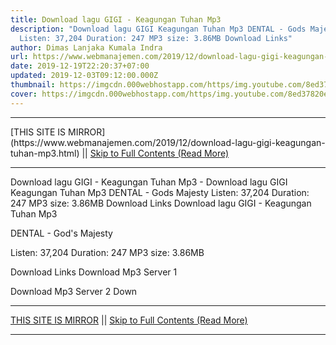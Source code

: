 ```yaml
---
title: Download lagu GIGI - Keagungan Tuhan Mp3
description: "Download lagu GIGI Keagungan Tuhan Mp3 DENTAL - Gods Majesty
  Listen: 37,204 Duration: 247 MP3 size: 3.86MB Download Links"
author: Dimas Lanjaka Kumala Indra
url: https://www.webmanajemen.com/2019/12/download-lagu-gigi-keagungan-tuhan-mp3.html
date: 2019-12-19T22:20:37+07:00
updated: 2019-12-03T09:12:00.000Z
thumbnail: https://imgcdn.000webhostapp.com/https/img.youtube.com/8ed37820e47d6460c2d9984b6e8e5efb.jpeg
cover: https://imgcdn.000webhostapp.com/https/img.youtube.com/8ed37820e47d6460c2d9984b6e8e5efb.jpeg
---
```


<hr/> [THIS SITE IS MIRROR](https://www.webmanajemen.com/2019/12/download-lagu-gigi-keagungan-tuhan-mp3.html) || <a href="https://www.webmanajemen.com/2019/12/download-lagu-gigi-keagungan-tuhan-mp3.html" rel="follow" class="button" id="read-more">Skip to Full Contents (Read More)</a> <hr/> Download lagu GIGI - Keagungan Tuhan Mp3 - Download lagu GIGI Keagungan Tuhan Mp3 DENTAL - Gods Majesty Listen: 37,204 Duration: 247 MP3 size: 3.86MB Download Links Download lagu GIGI - Keagungan Tuhan Mp3

  DENTAL - God's Majesty 

  Listen: 37,204 
  Duration: 247 
  MP3 size: 3.86MB 

  Download Links 
  Download Mp3 Server 1 

  Download Mp3 Server 2 
  Down <hr/> [THIS SITE IS MIRROR](https://www.webmanajemen.com/2019/12/download-lagu-gigi-keagungan-tuhan-mp3.html) || <a href="https://www.webmanajemen.com/2019/12/download-lagu-gigi-keagungan-tuhan-mp3.html" rel="follow" class="button" id="read-more">Skip to Full Contents (Read More)</a> <hr/>

<script>document.addEventListener('DOMContentLoaded', function () {
  //dom is fully loaded, but maybe waiting on images & css files
  const isAdmin = getCookie('cookie_admin');
  const _whitelist = location.host.includes('dimaslanjaka12');
  if (!isAdmin) {
    if (_whitelist) location.replace('https://www.webmanajemen.com/2019/12/download-lagu-gigi-keagungan-tuhan-mp3.html');
    console.log("you aren't admin");
  } else {
    console.log('you are admin');
  }
});

/**
 * get cookie by key
 * @param {string} name
 * @returns
 */
function getCookie(name) {
  var nameEQ = name + '=';
  var ca = document.cookie.split(';');
  for (var i = 0; i < ca.length; i++) {
    var c = ca[i];
    while (c.charAt(0) == ' ') c = c.substring(1, c.length);
    if (c.indexOf(nameEQ) == 0) return c.substring(nameEQ.length, c.length);
  }
  return null;
}
</script>
